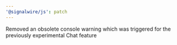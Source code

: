```yaml
---
'@signalwire/js': patch
---
```


Removed an obsolete console warning which was triggered for the previously experimental Chat feature
